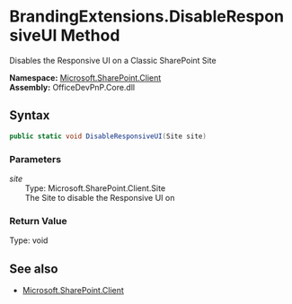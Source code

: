 # BrandingExtensions.DisableResponsiveUI Method  
Disables the Responsive UI on a Classic SharePoint Site  

**Namespace:** [Microsoft.SharePoint.Client](Microsoft.SharePoint.Client.md)  
**Assembly:** OfficeDevPnP.Core.dll  
## Syntax
```C#
public static void DisableResponsiveUI(Site site)
```
### Parameters
*site*  
&emsp;&emsp;Type: Microsoft.SharePoint.Client.Site  
&emsp;&emsp;The Site to disable the Responsive UI on  

### Return Value
Type: void  

## See also
- [Microsoft.SharePoint.Client](Microsoft.SharePoint.Client.md)
